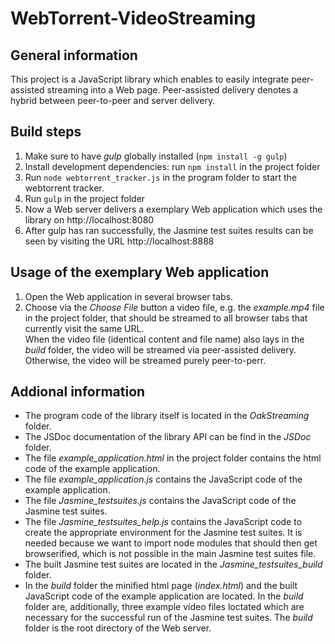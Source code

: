 # WebTorrent-VideoStreaming

## General information
This project is a JavaScript library which enables to easily integrate peer-assisted streaming into a Web page.
Peer-assisted delivery denotes a hybrid between peer-to-peer and server delivery.


## Build steps
1. Make sure to have *gulp* globally installed (```npm install -g gulp```)
2. Install development dependencies: run ```npm install``` in the project folder
3. Run ```node webtorrent_tracker.js``` in the program folder to start the webtorrent tracker.
4. Run ```gulp``` in the project folder
5. Now a Web server delivers a exemplary Web application which uses the library on http://localhost:8080
6. After gulp has ran successfully, the Jasmine test suites results can be seen by visiting the URL http://localhost:8888



## Usage of the exemplary Web application
1. Open the Web application in several browser tabs.
2. Choose via the *Choose File* button a video file, e.g. the *example.mp4* file in the project folder, that should be streamed to all browser tabs that currently visit the same URL.<br />
When the video file (identical content and file name) also lays in the *build* folder, the video will be streamed via peer-assisted delivery. Otherwise, the video will be streamed purely peer-to-perr.


## Addional information
- The program code of the library itself is located in the *OakStreaming* folder.
- The JSDoc documentation of the library API can be find in the *JSDoc* folder.
- The file *example_application.html* in the project folder contains the html code of the example application.
- The file *example_application.js* contains the JavaScript code of the example application.
- The file *Jasmine_testsuites.js* contains the JavaScript code of the Jasmine test suites.
- The file *Jasmine_testsuites_help.js* contains the JavaScript code to create the appropriate environment for the Jasmine test suites. It is needed because we want to import node modules that should then get browserified, which is not possible in the main Jasmine test suites file.
- The built Jasmine test suites are located in the *Jasmine_testsuites_build* folder.
- In the *build* folder the minified html page (*index.html*) and the built JavaScript code of the example application are located. In the *build* folder are, additionally, three example video files loctated which are necessary for the successful run of the Jasmine test suites. The *build* folder is the root directory of the Web server. 